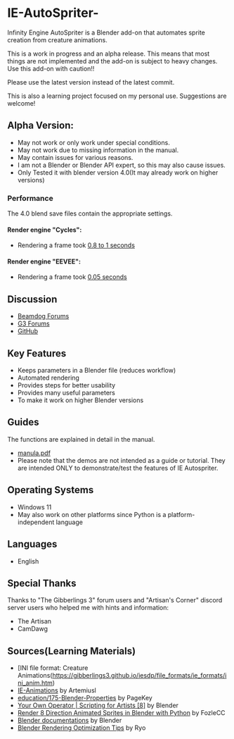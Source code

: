 # IE-AutoSpriter-
Infinity Engine AutoSpriter is a Blender add-on that automates sprite creation from creature animations.

This is a work in progress and an alpha release. This means that most things are not implemented and the add-on is subject to heavy changes. Use this add-on with caution!!

Please use the latest version instead of the latest commit.

This is also a learning project focused on my personal use. Suggestions are welcome!

## Alpha Version:
* May not work or only work under special conditions.
* May not work due to missing information in the manual.
* May contain issues for various reasons.
* I am not a Blender or Blender API expert, so this may also cause issues.
* Only Tested it with blender version 4.0(It may already work on higher versions)
### Performance
The 4.0 blend save files contain the appropriate settings.
#### Render engine "Cycles": 
* Rendering a frame took [0.8 to 1 seconds](https://github.com/Incrementis/IE-AutoSpriter-/issues/18#issuecomment-3079607164)
#### Render engine "EEVEE": 
* Rendering a frame took [0.05 seconds](https://github.com/Incrementis/IE-AutoSpriter-/issues/18#issuecomment-3079719096)

## Discussion
* [Beamdog Forums](https://forums.beamdog.com/discussion/89525/blender-add-on-ie-autospriter)
* [G3 Forums](https://www.gibberlings3.net/forums/topic/39792-blender-add-on-ie-autospriter)
* [GitHub](https://github.com/Incrementis/IE-AutoSpriter-/discussions)

## Key Features
* Keeps parameters in a Blender file (reduces workflow)
* Automated rendering
* Provides steps for better usability
* Provides many useful parameters
* To make it work on higher Blender versions

## Guides
The functions are explained in detail in the manual.
* [manula.pdf](https://github.com/Incrementis/IE-AutoSpriter-/blob/main/manual.pdf)
* Please note that the demos are not intended as a guide or tutorial. They are intended ONLY to demonstrate/test the features of IE Autospriter.

## Operating Systems
* Windows 11
* May also work on other platforms since Python is a platform-independent language

## Languages
* English

## Special Thanks
Thanks to "The Gibberlings 3" forum users and "Artisan's Corner" discord server users who helped me with hints and information:
* The Artisan
* CamDawg

## Sources(Learning Materials)
* [INI file format: Creature Animations(https://gibberlings3.github.io/iesdp/file_formats/ie_formats/ini_anim.htm)
* [IE-Animations](https://github.com/ArtemiusI/IE-Animations) by Artemiusl
* [education/175-Blender-Properties](https://github.com/pagekey/education/tree/main/175-Blender-Properties) by PageKey
* [Your Own Operator | Scripting for Artists [8]](https://www.youtube.com/watch?v=xscQ9tcN4GI&list=LL) by Blender
* [Render 8 Direction Animated Sprites in Blender with Python](https://www.youtube.com/watch?v=l1Io7fLYV4o) by FozleCC
* [Blender documentations](https://docs.blender.org) by Blender
* [Blender Rendering Optimization Tips](https://whoisryosuke.com/blog/2024/blender-rendering-optimization-tips) by Ryo